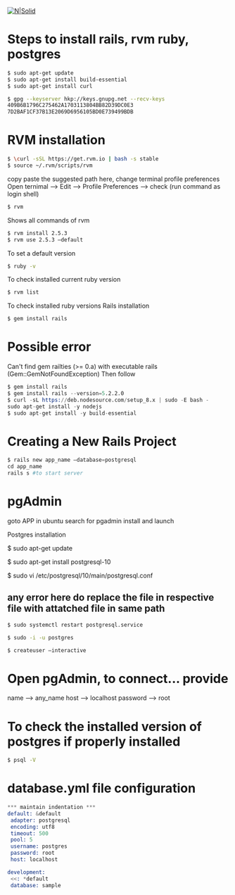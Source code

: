 [![N|Solid](https://github.com/railsfactory-anusha/RailsGirls/blob/master/resources/railsGirls.PNG)](https://nodesource.com/products/nsolid) 

# Steps to install rails, rvm ruby, postgres 

```sh
$ sudo apt-get update
$ sudo apt-get install build-essential
$ sudo apt-get install curl

$ gpg --keyserver hkp://keys.gnupg.net --recv-keys
409B6B1796C275462A1703113804BB82D39DC0E3
7D2BAF1CF37B13E2069D6956105BD0E739499BDB

```

# RVM installation
```sh
$ \curl -sSL https://get.rvm.io | bash -s stable
$ source ~/.rvm/scripts/rvm
```
copy paste the suggested path here, change terminal profile preferences
Open ternimal --> Edit --> Profile Preferences --> check (run command as login shell)
```sh
$ rvm
```
Shows all commands of rvm
```sh
$ rvm install 2.5.3
$ rvm use 2.5.3 –default
```
To set a default version
```sh
$ ruby -v
```
To check installed current ruby version
```sh
$ rvm list
```
To check installed ruby versions Rails installation
```sh
$ gem install rails
```
# Possible error
Can't find gem railties (>= 0.a) with executable rails
(Gem::GemNotFoundException)
Then follow
```s
$ gem install rails
$ gem install rails --version=5.2.2.0
$ curl -sL https://deb.nodesource.com/setup_8.x | sudo -E bash -
sudo apt-get install -y nodejs
$ sudo apt-get install -y build-essential
```
# Creating a New Rails Project
```s
$ rails new app_name –database=postgresql
cd app_name
rails s #to start server 
```
# pgAdmin

goto APP in ubuntu search for pgadmin install and launch

Postgres installation

$ sudo apt-get update

$ sudo apt-get install postgresql-10

$ sudo vi /etc/postgresql/10/main/postgresql.conf

## any error here do replace the file in respective file with attatched file in same path
```sh
$ sudo systemctl restart postgresql.service

$ sudo -i -u postgres

$ createuser –interactive
```
# Open pgAdmin, to connect... provide
name --> any_name
host   --> localhost
password --> root
 # To check the installed version of postgres if properly installed
```sh
$ psql -V  
```  



# database.yml  file configuration

```s
*** maintain indentation ***
default: &default
 adapter: postgresql
 encoding: utf8
 timeout: 500
 pool: 5
 username: postgres
 password: root
 host: localhost

development: 
 <<: *default
 database: sample
```





